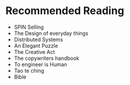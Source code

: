 # Recommended Reading
* SPIN Selling
* The Design of everyday things
* Distributed Systems
* An Elegant Puzzle
* The Creative Act
* The copywriters handbook
* To engineer is Human
* Tao te ching
* Bible
